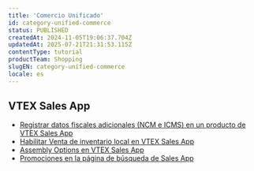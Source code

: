 ```yaml
---
title: 'Comercio Unificado'
id: category-unified-commerce
status: PUBLISHED
createdAt: 2024-11-05T19:06:37.704Z
updatedAt: 2025-07-21T21:31:53.115Z
contentType: tutorial
productTeam: Shopping
slugEN: category-unified-commerce
locale: es
---
```


## VTEX Sales App

- [Registrar datos fiscales adicionales (NCM e ICMS) en un producto de VTEX Sales App](https://help.vtex.com/es/docs/tutorials/guia-de-integracion-del-gerenciamento-de-pedidos-con-cupon-fiscal-electronico-para-el-vtex-sales-app)
- [Habilitar Venta de inventario local en VTEX Sales App](https://help.vtex.com/es/docs/tutorials/habilitar-venta-de-inventario-local-en-vtex-sales-app)
- [Assembly Options en VTEX Sales App](https://help.vtex.com/es/docs/tutorials/assembly-options-en-vtex-sales-app)
- [Promociones en la página de búsqueda de Sales App](https://help.vtex.com/es/docs/tutorials/promociones-en-la-pagina-de-busqueda-de-sales-app)

